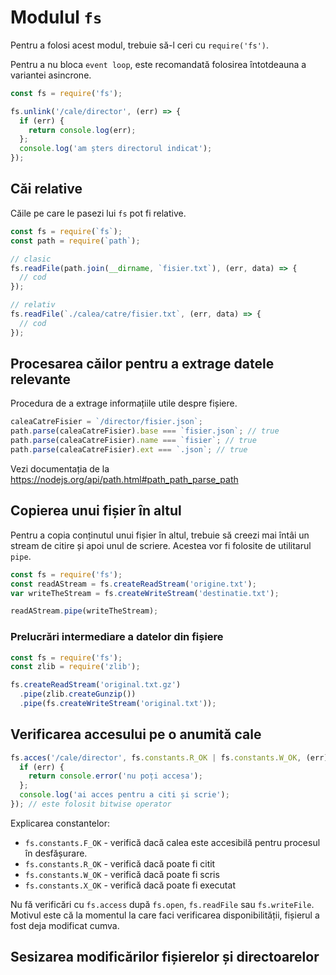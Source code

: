 # Modulul `fs`

Pentru a folosi acest modul, trebuie să-l ceri cu `require('fs')`.

Pentru a nu bloca `event loop`, este recomandată folosirea întotdeauna a variantei asincrone.

```javascript
const fs = require('fs');

fs.unlink('/cale/director', (err) => {
  if (err) {
    return console.log(err);
  };
  console.log('am șters directorul indicat');
});
```

## Căi relative

Căile pe care le pasezi lui `fs` pot fi relative.

```javascript
const fs = require(`fs`);
const path = require(`path`);

// clasic
fs.readFile(path.join(__dirname, `fisier.txt`), (err, data) => {
  // cod
});

// relativ
fs.readFile(`./calea/catre/fisier.txt`, (err, data) => {
  // cod
});
```

## Procesarea căilor pentru a extrage datele relevante

Procedura de a extrage informațiile utile despre fișiere.

```javascript
caleaCatreFisier = `/director/fisier.json`;
path.parse(caleaCatreFisier).base === `fisier.json`; // true
path.parse(caleaCatreFisier).name === `fisier`; // true
path.parse(caleaCatreFisier).ext === `.json`; // true
```

Vezi documentația de la https://nodejs.org/api/path.html#path_path_parse_path

## Copierea unui fișier în altul

Pentru a copia conținutul unui fișier în altul, trebuie să creezi mai întâi un stream de citire și apoi unul de scriere. Acestea vor fi folosite de utilitarul `pipe`.

```javascript
const fs = require('fs');
const readAStream = fs.createReadStream('origine.txt');
var writeTheStream = fs.createWriteStream('destinatie.txt');

readAStream.pipe(writeTheStream);
```

### Prelucrări intermediare a datelor din fișiere

```javascript
const fs = require('fs');
const zlib = require('zlib');

fs.createReadStream('original.txt.gz')
  .pipe(zlib.createGunzip())
  .pipe(fs.createWriteStream('original.txt'));
```

## Verificarea accesului pe o anumită cale

```javascript
fs.acces('/cale/director', fs.constants.R_OK | fs.constants.W_OK, (err) => {
  if (err) {
    return console.error('nu poți accesa');
  };
  console.log('ai acces pentru a citi și scrie');
}); // este folosit bitwise operator
```

Explicarea constantelor:

- `fs.constants.F_OK` - verifică dacă calea este accesibilă pentru procesul în desfășurare.
- `fs.constants.R_OK` - verifică dacă poate fi citit
- `fs.constants.W_OK` - verifică dacă poate fi scris
- `fs.constants.X_OK` - verifică dacă poate fi executat

Nu fă verificări cu `fs.access` după `fs.open`, `fs.readFile` sau `fs.writeFile`. Motivul este că la momentul la care faci verificarea disponibilității, fișierul a fost deja modificat cumva.

## Sesizarea modificărilor fișierelor și directoarelor
